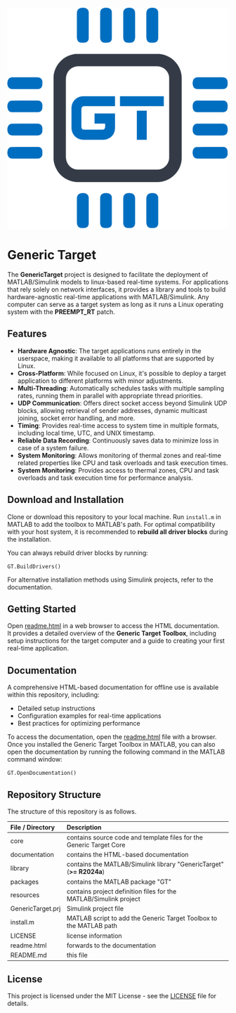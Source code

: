 ![](documentation/img/icon.svg)

# Generic Target

The **GenericTarget** project is designed to facilitate the deployment of MATLAB/Simulink models to linux-based real-time systems.
For applications that rely solely on network interfaces, it provides a library and tools to build hardware-agnostic real-time applications with MATLAB/Simulink.
Any computer can serve as a target system as long as it runs a Linux operating system with the **PREEMPT_RT** patch.


## Features
- **Hardware Agnostic**: The target applications runs entirely in the userspace, making it available to all platforms that are supported by Linux.
- **Cross-Platform**: While focused on Linux, it's possible to deploy a target application to different platforms with minor adjustments.
- **Multi-Threading**: Automatically schedules tasks with multiple sampling rates, running them in parallel with appropriate thread priorities.
- **UDP Communication**: Offers direct socket access beyond Simulink UDP blocks, allowing retrieval of sender addresses, dynamic multicast joining, socket error handling, and more.
- **Timing**: Provides real-time access to system time in multiple formats, including local time, UTC, and UNIX timestamp.
- **Reliable Data Recording**: Continuously saves data to minimize loss in case of a system failure.
- **System Monitoring**: Allows monitoring of thermal zones and real-time related properties like CPU and task overloads and task execution times.
- **System Monitoring**: Provides access to thermal zones, CPU and task overloads and task execution time for performance analysis.


## Download and Installation
Clone or download this repository to your local machine.
Run `install.m` in MATLAB to add the toolbox to MATLAB's path.
For optimal compatibility with your host system, it is recommended to **rebuild all driver blocks** during the installation.

You can always rebuild driver blocks by running:

```
GT.BuildDrivers()
```

For alternative installation methods using Simulink projects, refer to the documentation.


## Getting Started
Open [readme.html](readme.html) in a web browser to access the HTML documentation.  
It provides a detailed overview of the **Generic Target Toolbox**, including setup instructions for the target computer and a guide to creating your first real-time application. 


## Documentation
A comprehensive HTML-based documentation for offline use is available within this repository, including:

- Detailed setup instructions
- Configuration examples for real-time applications
- Best practices for optimizing performance

To access the documentation, open the [readme.html](readme.html) file with a browser.
Once you installed the Generic Target Toolbox in MATLAB, you can also open the documentation by running the following command in the MATLAB command window:

```
GT.OpenDocumentation()
```


## Repository Structure
The structure of this repository is as follows.

| File / Directory   | Description                                                          |
| :----------------- | :------------------------------------------------------------------- |
| core               | contains source code and template files for the Generic Target Core  |
| documentation      | contains the HTML-based documentation                                |
| library            | contains the MATLAB/Simulink library "GenericTarget" (**>= R2024a**) |
| packages           | contains the MATLAB package "GT"                                     |
| resources          | contains project definition files for the MATLAB/Simulink project    |
| GenericTarget.prj  | Simulink project file                                                |
| install.m          | MATLAB script to add the Generic Target Toolbox to the MATLAB path   |
| LICENSE            | license information                                                  |
| readme.html        | forwards to the documentation                                        |
| README.md          | this file                                                            |


## License
This project is licensed under the MIT License - see the [LICENSE](LICENSE) file for details.

